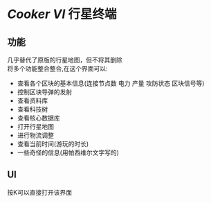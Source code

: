 # $Cooker$ $VI$ 行星终端
## 功能
几乎替代了原版的行星地图，但不将其删除  
将多个功能整合整合,在这个界面可以:  
- 查看各个区块的基本信息(连接节点数 电力 产量 攻防状态 区块信号等)
- 控制区块导弹的发射  
- 查看资料库  
- 查看科技树  
- 查看核心数据库  
- 打开行星地图  
- 进行物流调整   
- 查看当前时间(游玩的时长)  
- 一些奇怪的信息(用帕西维尔文字写的)  
## UI
按K可以直接打开该界面